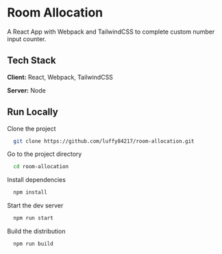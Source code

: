 
# Room Allocation

A React App with Webpack and TailwindCSS to complete custom number input counter.


## Tech Stack

**Client:** React, Webpack, TailwindCSS

**Server:** Node


## Run Locally

Clone the project

```bash
  git clone https://github.com/luffy84217/room-allocation.git
```

Go to the project directory

```bash
  cd room-allocation
```

Install dependencies

```bash
  npm install
```

Start the dev server

```bash
  npm run start
```

Build the distribution

```bash
  npm run build
```
